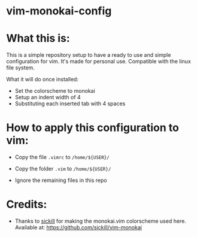 # vim-monokai-config

# What this is:

This is a simple repository setup to have a ready to use and simple configuration for vim.
It's made for personal use. 
Compatible with the linux file system. 

What it will do once installed: 

- Set the colorscheme to monokai
- Setup an indent width of 4
- Substituting each inserted tab with 4 spaces

# How to apply this configuration to vim:

- Copy the file `.vimrc` to `/home/${USER}/`
- Copy the folder `.vim` to `/home/${USER}/`

- Ignore the remaining files in this repo

# Credits: 
- Thanks to [sickill](https://github.com/sickill) for making the monokai.vim colorscheme used here. Available at: https://github.com/sickill/vim-monokai
